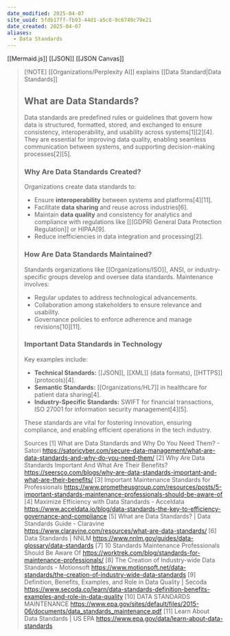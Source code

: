 ```yaml
---
date_modified: 2025-04-07
site_uuid: 5fdb17ff-fb93-44d1-a5c8-9c6749c79e21
date_created: 2025-04-07
aliases:
  - Data Standards
---
```


[[Mermaid.js]]
[[JSON]]
[[JSON Canvas]]

> [!NOTE] [[Organizations/Perplexity AI]] explains [[Data Standard|Data Standards]]
> ## What are Data Standards?
> Data standards are predefined rules or guidelines that govern how data is structured, formatted, stored, and exchanged to ensure consistency, interoperability, and usability across systems[1][2][4]. They are essential for improving data quality, enabling seamless communication between systems, and supporting decision-making processes[2][5].
> 
> ### **Why Are Data Standards Created?**
> Organizations create data standards to:
> - Ensure **interoperability** between systems and platforms[4][11].
> - Facilitate **data sharing** and reuse across industries[6].
> - Maintain **data quality** and consistency for analytics and compliance with regulations like [[(GDPR) General Data Protection Regulation]] or HIPAA[9].
> - Reduce inefficiencies in data integration and processing[2].
> 
> ### **How Are Data Standards Maintained?**
> Standards organizations like [[Organizations/ISO]], ANSI, or industry-specific groups develop and oversee data standards. Maintenance involves:
> - Regular updates to address technological advancements.
> - Collaboration among stakeholders to ensure relevance and usability.
> - Governance policies to enforce adherence and manage revisions[10][11].
> 
> ### **Important Data Standards in Technology**
> Key examples include:
> - **Technical Standards:** [[JSON]], [[XML]] (data formats), [[HTTPS]] (protocols)[4].
> - **Semantic Standards:** [[Organizations/HL7]] in healthcare for patient data sharing[4].
> - **Industry-Specific Standards:** SWIFT for financial transactions, ISO 27001 for information security management[4][5].
> 
> These standards are vital for fostering innovation, ensuring compliance, and enabling efficient operations in the tech industry.
> 
> Sources
> [1] What are Data Standards and Why Do You Need Them? - Satori https://satoricyber.com/secure-data-management/what-are-data-standards-and-why-do-you-need-them/
> [2] Why Are Data Standards Important And What Are Their Benefits? https://seersco.com/blogs/why-are-data-standards-important-and-what-are-their-benefits/
> [3] Important Maintenance Standards for Professionals https://www.prometheusgroup.com/resources/posts/5-important-standards-maintenance-professionals-should-be-aware-of
> [4] Maximize Efficiency with Data Standards - Acceldata https://www.acceldata.io/blog/data-standards-the-key-to-efficiency-governance-and-compliance
> [5] What are Data Standards? | Data Standards Guide - Claravine https://www.claravine.com/resources/what-are-data-standards/
> [6] Data Standards | NNLM https://www.nnlm.gov/guides/data-glossary/data-standards
> [7] 10 Standards Maintenance Professionals Should Be Aware Of https://worktrek.com/blog/standards-for-maintenance-professionals/
> [8] The Creation of Industry-wide Data Standards - Motionsoft https://www.motionsoft.net/data-standards/the-creation-of-industry-wide-data-standards
> [9] Definition, Benefits, Examples, and Role in Data Quality | Secoda https://www.secoda.co/learn/data-standards-definition-benefits-examples-and-role-in-data-quality
> [10] DATA STANDARDS MAINTENANCE https://www.epa.gov/sites/default/files/2015-06/documents/data_standards_maintenance.pdf
> [11] Learn About Data Standards | US EPA https://www.epa.gov/data/learn-about-data-standards
>